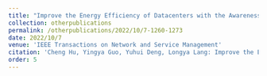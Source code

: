 ```yaml
---
title: "Improve the Energy Efficiency of Datacenters with the Awareness of Workload Variability"
collection: otherpublications
permalink: /otherpublications/2022/10/7-1260-1273
date: 2022/10/7
venue: 'IEEE Transactions on Network and Service Management'
citation: 'Cheng Hu, Yingya Guo, Yuhui Deng, Longya Lang: Improve the Energy Efficiency of Datacenters with the Awareness of Workload Variability, IEEE Transactions on Network and Service Management , 2022, 19(2): 1260-1273'
order: 5
---
```

